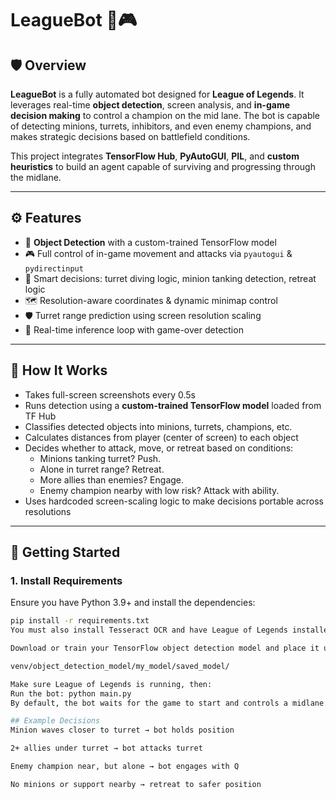 # LeagueBot 🧠🎮

## 🛡️ Overview

**LeagueBot** is a fully automated bot designed for **League of Legends**. It leverages real-time **object detection**, screen analysis, and **in-game decision making** to control a champion on the mid lane. The bot is capable of detecting minions, turrets, inhibitors, and even enemy champions, and makes strategic decisions based on battlefield conditions.

This project integrates **TensorFlow Hub**, **PyAutoGUI**, **PIL**, and **custom heuristics** to build an agent capable of surviving and progressing through the midlane.

---

## ⚙️ Features

- 🎯 **Object Detection** with a custom-trained TensorFlow model
- 🎮 Full control of in-game movement and attacks via `pyautogui` & `pydirectinput`
- 🧠 Smart decisions: turret diving logic, minion tanking detection, retreat logic
- 🗺️ Resolution-aware coordinates & dynamic minimap control
- 🛡️ Turret range prediction using screen resolution scaling
- 🧪 Real-time inference loop with game-over detection

---

## 🧠 How It Works

- Takes full-screen screenshots every 0.5s
- Runs detection using a **custom-trained TensorFlow model** loaded from TF Hub
- Classifies detected objects into minions, turrets, champions, etc.
- Calculates distances from player (center of screen) to each object
- Decides whether to attack, move, or retreat based on conditions:
  - Minions tanking turret? Push.
  - Alone in turret range? Retreat.
  - More allies than enemies? Engage.
  - Enemy champion nearby with low risk? Attack with ability.
- Uses hardcoded screen-scaling logic to make decisions portable across resolutions

---

## 🚀 Getting Started

### 1. Install Requirements
Ensure you have Python 3.9+ and install the dependencies:
```bash
pip install -r requirements.txt
You must also install Tesseract OCR and have League of Legends installed.

Download or train your TensorFlow object detection model and place it under:

venv/object_detection_model/my_model/saved_model/

Make sure League of Legends is running, then:
Run the bot: python main.py
By default, the bot waits for the game to start and controls a midlane champion only

## Example Decisions
Minion waves closer to turret → bot holds position

2+ allies under turret → bot attacks turret

Enemy champion near, but alone → bot engages with Q

No minions or support nearby → retreat to safer position
